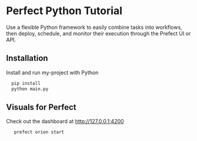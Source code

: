 
# Perfect Python Tutorial

Use a flexible Python framework to easily combine tasks into workflows, then deploy, schedule, and monitor their execution through the Prefect UI or API.




## Installation

Install and run my-project with Python 

```bash
  pip install
  python main.py
```

## Visuals for Perfect

Check out the dashboard at http://127.0.0.1:4200

```bash
   prefect orion start
```
    
